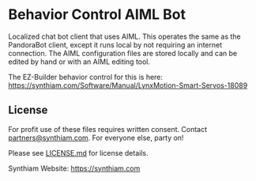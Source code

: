# Behavior Control AIML Bot

Localized chat bot client that uses AIML. This operates the same as the PandoraBot client, except it runs local by not requiring an internet connection. The AIML configuration files are stored locally and can be edited by hand or with an AIML editing tool. 

The EZ-Builder behavior control for this is here: https://synthiam.com/Software/Manual/LynxMotion-Smart-Servos-18089

## License

For profit use of these files requires written consent. Contact partners@synthiam.com. For everyone else, party on!

Please see [LICENSE.md](https://github.com/synthiam/Behavior_Control_AimlBot/blob/master/LICENSE.md) for license details.

Synthiam Website: https://synthiam.com
